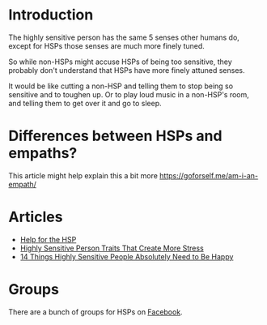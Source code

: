 <!-- TITLE: Highly Sensitive Person (HSPs)-->
<!-- SUBTITLE: Individuals whose senses are ramped right up in their sensitivity levels -->

# Introduction

The highly sensitive person has the same 5 senses other humans do, except for HSPs those senses are much more finely tuned.

So while non-HSPs might accuse HSPs of being too sensitive, they probably don't understand that HSPs have more finely attuned senses.

It would be like cutting a non-HSP and telling them to stop being so sensitive and to toughen up. Or to play loud music in a non-HSP's room, and telling them to get over it and go to sleep.

# Differences between HSPs and empaths?
This article might help explain this a bit more https://goforself.me/am-i-an-empath/

# Articles

* [Help for the HSP](https://www.bphope.com/help-for-the-highly-sensitive-person/)
* [Highly Sensitive Person Traits That Create More Stress](https://www.verywellmind.com/highly-sensitive-persons-traits-that-create-more-stress-4126393)
* [14 Things Highly Sensitive People Absolutely Need to Be Happy](https://highlysensitiverefuge.com/things-highly-sensitive-people-need-happy/)
# Groups

There are a bunch of groups for HSPs on [Facebook](https://www.facebook.com/search/str/highly+sensitive+people/keywords_groups).